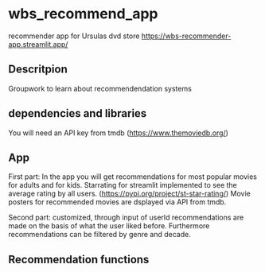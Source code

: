 # wbs_recommend_app
recommender app for Ursulas dvd store 
https://wbs-recommender-app.streamlit.app/


## Descritpion
Groupwork to learn about recommendendation systems

## dependencies and libraries
You will need an API key from tmdb (https://www.themoviedb.org/)

## App
First part: In the app you will get recommendations for most popular movies for adults and for kids. 
Starrating for streamlit implemented to see the average rating by all users. (https://pypi.org/project/st-star-rating/)
Movie posters for recommended movies are dsplayed via API from tmdb.
  
Second part: customized, through input of userId recommendations are made on the basis of what the user liked before.
Furthermore recommendations can be filtered by genre and decade.

## Recommendation functions
